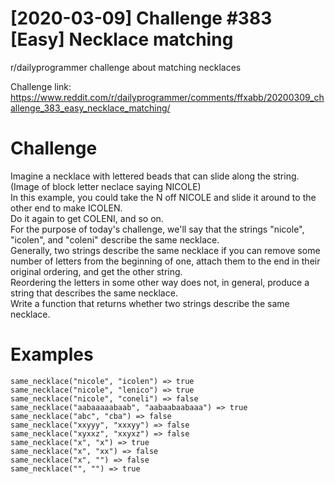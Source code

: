 # [2020-03-09] Challenge #383 [Easy] Necklace matching
r/dailyprogrammer challenge about matching necklaces

Challenge link: https://www.reddit.com/r/dailyprogrammer/comments/ffxabb/20200309_challenge_383_easy_necklace_matching/

# Challenge
Imagine a necklace with lettered beads that can slide along the string. (Image of block letter neclace saying NICOLE)  
In this example, you could take the N off NICOLE and slide it around to the other end to make ICOLEN.  
Do it again to get COLENI, and so on.  
For the purpose of today's challenge, we'll say that the strings "nicole", "icolen", and "coleni" describe the same necklace.  
Generally, two strings describe the same necklace if you can remove some number of letters from the beginning of one, attach them to the end in their original ordering, and get the other string.   
Reordering the letters in some other way does not, in general, produce a string that describes the same necklace.  
Write a function that returns whether two strings describe the same necklace.  

# Examples
```
same_necklace("nicole", "icolen") => true
same_necklace("nicole", "lenico") => true
same_necklace("nicole", "coneli") => false
same_necklace("aabaaaaabaab", "aabaabaabaaa") => true
same_necklace("abc", "cba") => false
same_necklace("xxyyy", "xxxyy") => false
same_necklace("xyxxz", "xxyxz") => false
same_necklace("x", "x") => true
same_necklace("x", "xx") => false
same_necklace("x", "") => false
same_necklace("", "") => true
```
